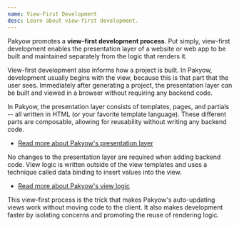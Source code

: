 ```yaml
---
name: View-First Development
desc: Learn about view-first development.
---
```


Pakyow promotes a **view-first development process**. Put simply, view-first
development enables the presentation layer of a website or web app to be built
and maintained separately from the logic that renders it.

View-first development also informs how a project is built. In Pakyow,
development usually begins with the view, because this is that part that the
user sees. Immediately after generating a project, the presentation layer can be built and
viewed in a browser without requiring any backend code.

In Pakyow, the presentation layer consists of templates, pages, and partials --
all written in HTML (or your favorite template language). These different parts
are composable, allowing for reusability without writing any backend code.

- [Read more about Pakyow's presentation layer](/docs/presentation)

No changes to the presentation layer are required when adding backend code.
View logic is written outside of the view templates and uses a technique called
data binding to insert values into the view.

- [Read more about Pakyow's view logic](/docs/view-logic)

This view-first process is the trick that makes Pakyow's auto-updating views
work without moving code to the client. It also makes development faster by
isolating concerns and promoting the reuse of rendering logic.
